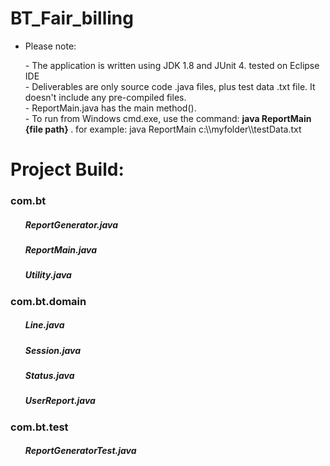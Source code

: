 # BT_Fair_billing

- Please note:<br>


<ul>
- The application is written using JDK 1.8 and JUnit 4. tested on Eclipse IDE<br>
- Deliverables are only source code .java files, plus test data .txt file. It doesn't include any pre-compiled files.<br>
- ReportMain.java has the main method().<br>
- To run from Windows cmd.exe, use the command: <b> java ReportMain {file path} </b>. for example: java ReportMain c:\\myfolder\\testData.txt  
</ul>

# Project Build:

 
 <h3>com.bt</h3>
 <ul>
  <h5>ReportGenerator.java</h5>
  <h5>ReportMain.java</h5>
  <h5>Utility.java</h5>
  </ul>
  
   <h3>com.bt.domain</h3>
 <ul>
  <h5>Line.java</h5>
  <h5>Session.java</h5>
  <h5>Status.java</h5>
  <h5>UserReport.java</h5>
  </ul>
  
<h3>com.bt.test</h3>
 <ul>
  <h5>ReportGeneratorTest.java</h5>
  </ul>